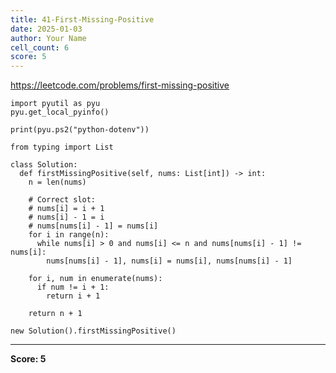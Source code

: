 ```yaml
---
title: 41-First-Missing-Positive
date: 2025-01-03
author: Your Name
cell_count: 6
score: 5
---
```


https://leetcode.com/problems/first-missing-positive


```
import pyutil as pyu
pyu.get_local_pyinfo()
```


```
print(pyu.ps2("python-dotenv"))
```


```
from typing import List
```


```
class Solution:
  def firstMissingPositive(self, nums: List[int]) -> int:
    n = len(nums)

    # Correct slot:
    # nums[i] = i + 1
    # nums[i] - 1 = i
    # nums[nums[i] - 1] = nums[i]
    for i in range(n):
      while nums[i] > 0 and nums[i] <= n and nums[nums[i] - 1] != nums[i]:
        nums[nums[i] - 1], nums[i] = nums[i], nums[nums[i] - 1]

    for i, num in enumerate(nums):
      if num != i + 1:
        return i + 1

    return n + 1
```


```
new Solution().firstMissingPositive()
```


---
**Score: 5**